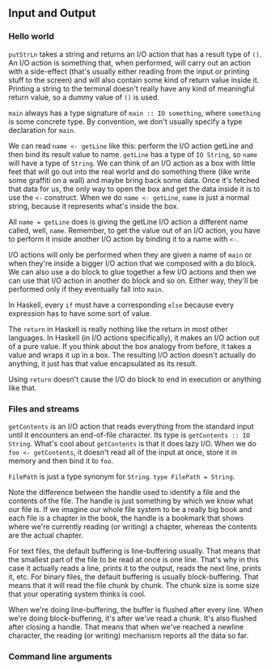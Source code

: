 ## Input and Output

### Hello world
`putStrLn` takes a string and returns an I/O action that has a result type of `()`. An I/O action is something that, when performed, will carry out an action with a side-effect (that's usually either reading from the input or printing stuff to the screen) and will also contain some kind of return value inside it. Printing a string to the terminal doesn't really have any kind of meaningful return value, so a dummy value of `()` is used.

`main` always has a type signature of `main :: IO something`, where `something` is some concrete type. By convention, we don't usually specify a type declaration for `main`.

We can read `name <- getLine` like this: perform the I/O action getLine and then bind its result value to name. `getLine` has a type of `IO String`, so `name` will have a type of `String`. We can think of an I/O action as a box with little feet that will go out into the real world and do something there (like write some graffiti on a wall) and maybe bring back some data. Once it's fetched that data for us, the only way to open the box and get the data inside it is to use the `<-` construct. When we do `name <- getLine`, `name` is just a normal string, because it represents what's inside the box.

All `name = getLine` does is giving the getLine I/O action a different name called, well, `name`. Remember, to get the value out of an I/O action, you have to perform it inside another I/O action by binding it to a name with `<-`.

I/O actions will only be performed when they are given a name of `main` or when they're inside a bigger I/O action that we composed with a do block. We can also use a do block to glue together a few I/O actions and then we can use that I/O action in another do block and so on. Either way, they'll be performed only if they eventually fall into `main`.

In Haskell, every `if` must have a corresponding `else` because every expression has to have some sort of value. 

The `return` in Haskell is really nothing like the return in most other languages. In Haskell (in I/O actions specifically), it makes an I/O action out of a pure value. If you think about the box analogy from before, it takes a value and wraps it up in a box. The resulting I/O action doesn't actually do anything, it just has that value encapsulated as its result.

Using `return` doesn't cause the I/O do block to end in execution or anything like that.

### Files and streams
`getContents` is an I/O action that reads everything from the standard input until it encounters an end-of-file character. Its type is `getContents :: IO String`. What's cool about `getContents` is that it does lazy I/O. When we do `foo <- getContents`, it doesn't read all of the input at once, store it in memory and then bind it to `foo`.

`FilePath` is just a type synonym for `String`. `type FilePath = String`.

Note the difference between the handle used to identify a file and the contents of the file. The handle is just something by which we know what our file is. If we imagine our whole file system to be a really big book and each file is a chapter in the book, the handle is a bookmark that shows where we're currently reading (or writing) a chapter, whereas the contents are the actual chapter.

For text files, the default buffering is line-buffering usually. That means that the smallest part of the file to be read at once is one line. That's why in this case it actually reads a line, prints it to the output, reads the next line, prints it, etc. For binary files, the default buffering is usually block-buffering. That means that it will read the file chunk by chunk. The chunk size is some size that your operating system thinks is cool.

When we're doing line-buffering, the buffer is flushed after every line. When we're doing block-buffering, it's after we've read a chunk. It's also flushed after closing a handle. That means that when we've reached a newline character, the reading (or writing) mechanism reports all the data so far. 

### Command line arguments